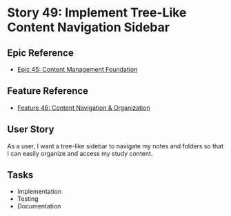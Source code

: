 # Story 49: Implement Tree-Like Content Navigation Sidebar

## Epic Reference
- [Epic 45: Content Management Foundation](../../1-epics/2-to-refine/45-epic-content_management_foundation.md)

## Feature Reference
- [Feature 46: Content Navigation & Organization](../../2-features/2-to-refine/46-feature-content_navigation_and_organization.md)

## User Story
As a user, I want a tree-like sidebar to navigate my notes and folders so that I can easily organize and access my study content.

## Tasks
- Implementation
- Testing
- Documentation 